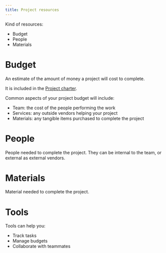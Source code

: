 ```yaml
---
title: Project resources
---
```

Kind of resources:
- Budget
- People
- Materials

# Budget
An estimate of the amount of money a project will cost to complete. 

It is included in the [Project charter](project-initiation/project-charter.md).

Common aspects of your project budget will include:
- Team: the cost of the people performing the work
- Services: any outside vendors helping your project
- Materials: any tangible items purchased to complete the project

# People
People needed to complete the project. They can be internal to the team, or external as external vendors. 

# Materials
Material needed to complete the project. 

# Tools
Tools can help you:
- Track tasks
- Manage budgets
- Collaborate with teammates

